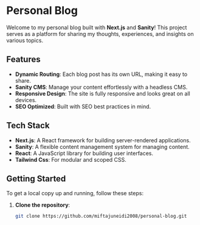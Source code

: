 # Personal Blog

Welcome to my personal blog built with **Next.js** and **Sanity**! This project serves as a platform for sharing my thoughts, experiences, and insights on various topics.

## Features

- **Dynamic Routing**: Each blog post has its own URL, making it easy to share.
- **Sanity CMS**: Manage your content effortlessly with a headless CMS.
- **Responsive Design**: The site is fully responsive and looks great on all devices.
- **SEO Optimized**: Built with SEO best practices in mind.

## Tech Stack

- **Next.js**: A React framework for building server-rendered applications.
- **Sanity**: A flexible content management system for managing content.
- **React**: A JavaScript library for building user interfaces.
- **Tailwind Css**: For modular and scoped CSS.

## Getting Started

To get a local copy up and running, follow these steps:

1. **Clone the repository**:
   ```bash
   git clone https://github.com/miftajuneidi2008/personal-blog.git
